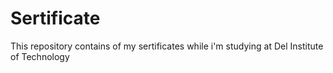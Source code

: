 # Sertificate
This repository contains of my sertificates while i'm studying at Del Institute of Technology
